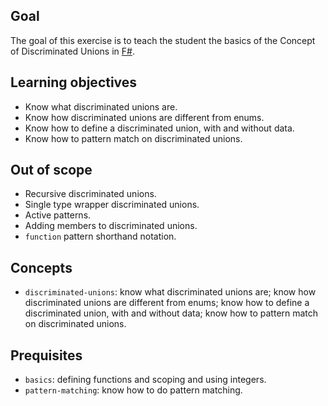 ## Goal

The goal of this exercise is to teach the student the basics of the Concept of Discriminated Unions in [F#][discriminated-unions].

## Learning objectives

- Know what discriminated unions are.
- Know how discriminated unions are different from enums.
- Know how to define a discriminated union, with and without data.
- Know how to pattern match on discriminated unions.

## Out of scope

- Recursive discriminated unions.
- Single type wrapper discriminated unions.
- Active patterns.
- Adding members to discriminated unions.
- `function` pattern shorthand notation.

## Concepts

- `discriminated-unions`: know what discriminated unions are; know how discriminated unions are different from enums; know how to define a discriminated union, with and without data; know how to pattern match on discriminated unions.

## Prequisites

- `basics`: defining functions and scoping and using integers.
- `pattern-matching`: know how to do pattern matching.

[discriminated-unions]: https://docs.microsoft.com/en-us/dotnet/fsharp/language-reference/discriminated-unions
